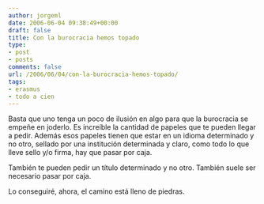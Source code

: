 ```yaml
---
author: jorgeml
date: 2006-06-04 09:38:49+00:00
draft: false
title: Con la burocracia hemos topado
type: 
- post
- posts
comments: false
url: /2006/06/04/con-la-burocracia-hemos-topado/
tags:
- erasmus
- todo a cien
---
```


Basta que uno tenga un poco de ilusión en algo para que la burocracia se empeñe en joderlo. Es increíble la cantidad de papeles que te pueden llegar a pedir. Además esos papeles tienen que estar en un idioma determinado y no otro, sellado por una institución determinada y claro, como todo lo que lleve sello y/o firma, hay que pasar por caja.

También te pueden pedir un título determinado y no otro. También suele ser necesario pasar por caja.

Lo conseguiré, ahora, el camino está lleno de piedras.
